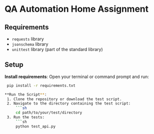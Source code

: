 # QA Automation Home Assignment

## Requirements

- `requests` library
- `jsonschema` library
- `unittest` library (part of the standard library)

## Setup

**Install requirements**:
   Open your terminal or command prompt and run:
   ```sh
    pip install -r requirements.txt

**Run the Script**:
    1. Clone the repository or download the test script.
    2. Navigate to the directory containing the test script:
        ```sh
        cd path/to/your/test/directory
    3. Run the tests:
        ```sh
        python test_api.py
